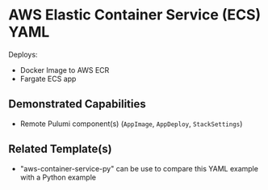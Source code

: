 # AWS Elastic Container Service (ECS) YAML

Deploys:
- Docker Image to AWS ECR
- Fargate ECS app

## Demonstrated Capabilities
- Remote Pulumi component(s) (`AppImage`, `AppDeploy`, `StackSettings`)

## Related Template(s)
- "aws-container-service-py" can be use to compare this YAML example with a Python example